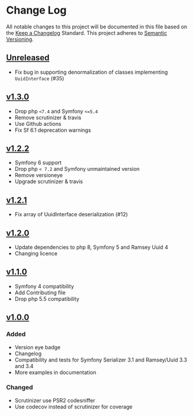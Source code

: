 # Change Log

All notable changes to this project will be documented in this file based on the [Keep a Changelog](http://keepachangelog.com/) Standard.
This project adheres to [Semantic Versioning](http://semver.org/).

## [Unreleased](https://github.com/gbprod/uuid-normalizer/compare/v1.3.0...HEAD)

- Fix bug in supporting denormalization of classes implementing `UuidInterface` (#35)

## [v1.3.0](https://github.com/gbprod/uuid-normalizer/compare/v1.2.2...v1.3.0)

- Drop php `<7.4` and Symfony `<=5.4`
- Remove scrutinizer & travis
- Use Github actions
- Fix Sf 6.1 deprecation warnings

## [v1.2.2](https://github.com/gbprod/uuid-normalizer/compare/v1.2.1...v1.2.2)

- Symfony 6 support
- Drop php `< 7.2` and Symfony unmaintained version
- Remove versioneye
- Upgrade scrutinizer & travis

## [v1.2.1](https://github.com/gbprod/uuid-normalizer/compare/v1.2.0...HEAD)

- Fix array of UuidInterface deserialization (#12)

## [v1.2.0](https://github.com/gbprod/uuid-normalizer/compare/v1.1.0...v1.2.0)

- Update dependencies to php 8, Symfony 5 and Ramsey Uuid 4
- Changing licence

## [v1.1.0](https://github.com/gbprod/uuid-normalizer/compare/v1.0.1...v1.1.0)

- Symfony 4 compatibility
- Add Contributing file
- Drop php 5.5 compatibility

## [v1.0.0](https://github.com/gbprod/uuid-normalizer/compare/v1.0.0...v1.0.1)

### Added

- Version eye badge
- Changelog
- Compatibility and tests for Symfony Serializer 3.1 and Ramsey/Uuid 3.3 and 3.4
- More examples in documentation

### Changed

- Scrutinizer use PSR2 codesniffer
- Use codecov instead of scrutinizer for coverage
